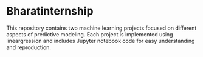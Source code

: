 # Bharatinternship
This repository contains two machine learning projects focused on different aspects of predictive modeling. Each project is implemented using lineargression  and includes Jupyter notebook code for easy understanding and reproduction.
